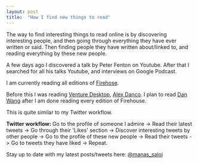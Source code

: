 ```yaml
---
layout: post
title:  "How I find new things to read"
---
```


The way to find interesting things to read online is by discovering interesting people, and then going through everything they have ever written or said. Then finding people they have written about/linked to, and reading everything by these new people.

A few days ago I discovered a talk by Peter Fenton on Youtube. After that I searched for all his talks Youtube, and interviews on Google Podcast.

I am currently reading all editions of [Firehose](https://firehose.substack.com).

Before this I was reading [Venture Desktop](https://venturedesktop.substack.com), [Alex Danco](https://danco.substack.com). I plan to read [Dan Wang](https://danwang.co) after I am done reading every edition of Firehouse.

This is quite similar to my Twitter workflow.

**Twitter workflow:** Go to the profile of someone I admire -> Read their latest tweets -> Go through their 'Likes' section -> Discover interesting tweets by other people -> Go to the profile of these new people -> Read their tweets -> Go to tweets they have liked -> Repeat.

Stay up to date with my latest posts/tweets here: [@manas_saloi](http://twitter.com/manas_saloi)
